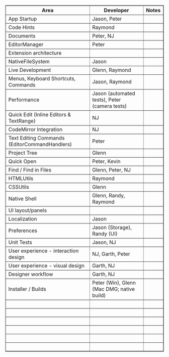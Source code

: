 <table width="90%" border="1">
  <tr>
    <th scope="col">Area</th>
    <th scope="col">Developer</th>
    <th scope="col">Notes</th>
  </tr>
  <tr>
    <td>App Startup</td>
    <td>Jason, Peter</td>
    <td></td>
  </tr>
  <tr>
    <td>Code Hints</td>
    <td>Raymond</td>
    <td>&nbsp;</td>
  </tr>
  <tr>
    <td>Documents</td>
    <td>Peter, NJ</td>
    <td>&nbsp;</td>
  </tr>
  <tr>
    <td>EditorManager</td>
    <td>Peter</td>
    <td>&nbsp;</td>
  </tr>
  <tr>
    <td>Extension architecture</td>
    <td>&nbsp;</td>
    <td>&nbsp;</td>
  </tr>
  <tr>
    <td>NativeFileSystem</td>
    <td>Jason</td>
    <td>&nbsp;</td>
  </tr>
  <tr>
    <td>Live Development</td>
    <td>Glenn, Raymond</td>
    <td>&nbsp;</td>
  </tr>
  <tr>
    <td>Menus, Keyboard Shortcuts, Commands</td>
    <td>Jason, Raymond</td>
    <td>&nbsp;</td>
  </tr>
  <tr>
    <td>Performance</td>
    <td>Jason (automated tests), Peter (camera tests)</td>
    <td>&nbsp;</td>
  </tr>
  <tr>
    <td>Quick Edit (Inline Editors & TextRange)</td>
    <td>NJ</td>
    <td>&nbsp;</td>
  </tr>
  <tr>
    <td>CodeMirror Integration</td>
    <td>NJ</td>
    <td>&nbsp;</td>
  </tr>
  <tr>
    <td>Text Editing Commands (EditorCommandHandlers)</td>
    <td>Peter</td>
    <td>&nbsp;</td>
  </tr>
  <tr>
    <td>Project Tree</td>
    <td>Glenn</td>
    <td>&nbsp;</td>
  </tr>
  <tr>
    <td>Quick Open</td>
    <td>Peter, Kevin</td>
    <td>&nbsp;</td>
  </tr>
  <tr>
    <td>Find / Find in Files</td>
    <td>Glenn, Peter, NJ</td>
    <td>&nbsp;</td>
  </tr>
  <tr>
    <td>HTMLUtils</td>
    <td>Raymond</td>
    <td>&nbsp;</td>
  </tr>
  <tr>
    <td>CSSUtils</td>
    <td>Glenn</td>
    <td>&nbsp;</td>
  </tr>
  <tr>
    <td>Native Shell</td>
    <td>Glenn, Randy, Raymond</td>
    <td>&nbsp;</td>
  </tr>
  <tr>
    <td>UI layout/panels</td>
    <td>&nbsp;</td>
    <td>&nbsp;</td>
  </tr>
  <tr>
    <td>Localization</td>
    <td>Jason</td>
    <td>&nbsp;</td>
  </tr>
  <tr>
    <td>Preferences</td>
    <td>Jason (Storage), Randy (UI)</td>
    <td>&nbsp;</td>
  </tr>
  <tr>
    <td>Unit Tests</td>
    <td>Jason, NJ</td>
    <td>&nbsp;</td>
  </tr>
  <tr>
    <td>User experience - interaction design</td>
    <td>NJ, Garth, Peter</td>
    <td>&nbsp;</td>
  </tr>
  <tr>
    <td>User experience - visual design</td>
    <td>Garth, NJ</td>
    <td>&nbsp;</td>
  </tr>
  <tr>
    <td>Designer workflow</td>
    <td>Garth, NJ</td>
    <td>&nbsp;</td>
  </tr>
  <tr>
    <td>Installer / Builds</td>
    <td>Peter (Win), Glenn (Mac DMG; native build)</td>
    <td>&nbsp;</td>
  </tr>
  <tr>
    <td>&nbsp;</td>
    <td>&nbsp;</td>
    <td>&nbsp;</td>
  </tr>
  <tr>
    <td>&nbsp;</td>
    <td>&nbsp;</td>
    <td>&nbsp;</td>
  </tr>
  <tr>
    <td>&nbsp;</td>
    <td>&nbsp;</td>
    <td>&nbsp;</td>
  </tr>
  <tr>
    <td>&nbsp;</td>
    <td>&nbsp;</td>
    <td>&nbsp;</td>
  </tr>
  <tr>
    <td>&nbsp;</td>
    <td>&nbsp;</td>
    <td>&nbsp;</td>
  </tr>
  <tr>
    <td>&nbsp;</td>
    <td>&nbsp;</td>
    <td>&nbsp;</td>
  </tr>
</table>